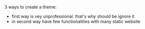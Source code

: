 3 ways to create a theme:

- first way is vey unprofessional. that's why should be ignore it
- in second way have few functionalities with many static website
